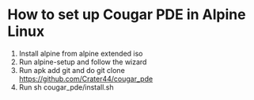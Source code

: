 # How to set up Cougar PDE in Alpine Linux
1. Install alpine from alpine extended iso
2. Run alpine-setup and follow the wizard
3. Run apk add git and do git clone https://github.com/Crater44/cougar_pde
4. Run sh cougar_pde/install.sh